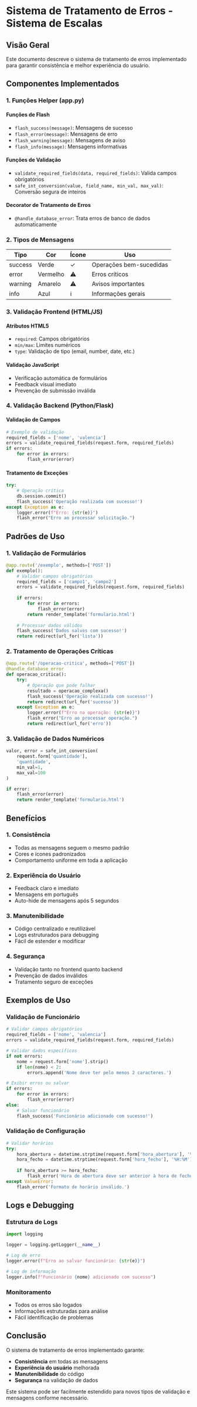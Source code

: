 # Sistema de Tratamento de Erros - Sistema de Escalas

## Visão Geral

Este documento descreve o sistema de tratamento de erros implementado para garantir consistência e melhor experiência do usuário.

## Componentes Implementados

### 1. Funções Helper (app.py)

#### Funções de Flash
- `flash_success(message)`: Mensagens de sucesso
- `flash_error(message)`: Mensagens de erro
- `flash_warning(message)`: Mensagens de aviso
- `flash_info(message)`: Mensagens informativas

#### Funções de Validação
- `validate_required_fields(data, required_fields)`: Valida campos obrigatórios
- `safe_int_conversion(value, field_name, min_val, max_val)`: Conversão segura de inteiros

#### Decorator de Tratamento de Erros
- `@handle_database_error`: Trata erros de banco de dados automaticamente

### 2. Tipos de Mensagens

| Tipo | Cor | Ícone | Uso |
|------|-----|-------|-----|
| success | Verde | ✓ | Operações bem-sucedidas |
| error | Vermelho | ⚠ | Erros críticos |
| warning | Amarelo | ⚠ | Avisos importantes |
| info | Azul | ℹ | Informações gerais |

### 3. Validação Frontend (HTML/JS)

#### Atributos HTML5
- `required`: Campos obrigatórios
- `min/max`: Limites numéricos
- `type`: Validação de tipo (email, number, date, etc.)

#### Validação JavaScript
- Verificação automática de formulários
- Feedback visual imediato
- Prevenção de submissão inválida

### 4. Validação Backend (Python/Flask)

#### Validação de Campos
```python
# Exemplo de validação
required_fields = ['nome', 'valencia']
errors = validate_required_fields(request.form, required_fields)
if errors:
    for error in errors:
        flash_error(error)
```

#### Tratamento de Exceções
```python
try:
    # Operação crítica
    db.session.commit()
    flash_success('Operação realizada com sucesso!')
except Exception as e:
    logger.error(f"Erro: {str(e)}")
    flash_error("Erro ao processar solicitação.")
```

## Padrões de Uso

### 1. Validação de Formulários
```python
@app.route('/exemplo', methods=['POST'])
def exemplo():
    # Validar campos obrigatórios
    required_fields = ['campo1', 'campo2']
    errors = validate_required_fields(request.form, required_fields)
    
    if errors:
        for error in errors:
            flash_error(error)
        return render_template('formulario.html')
    
    # Processar dados válidos
    flash_success('Dados salvos com sucesso!')
    return redirect(url_for('lista'))
```

### 2. Tratamento de Operações Críticas
```python
@app.route('/operacao-critica', methods=['POST'])
@handle_database_error
def operacao_critica():
    try:
        # Operação que pode falhar
        resultado = operacao_complexa()
        flash_success('Operação realizada com sucesso!')
        return redirect(url_for('sucesso'))
    except Exception as e:
        logger.error(f"Erro na operação: {str(e)}")
        flash_error("Erro ao processar operação.")
        return redirect(url_for('erro'))
```

### 3. Validação de Dados Numéricos
```python
valor, error = safe_int_conversion(
    request.form['quantidade'], 
    'quantidade', 
    min_val=1, 
    max_val=100
)

if error:
    flash_error(error)
    return render_template('formulario.html')
```

## Benefícios

### 1. Consistência
- Todas as mensagens seguem o mesmo padrão
- Cores e ícones padronizados
- Comportamento uniforme em toda a aplicação

### 2. Experiência do Usuário
- Feedback claro e imediato
- Mensagens em português
- Auto-hide de mensagens após 5 segundos

### 3. Manutenibilidade
- Código centralizado e reutilizável
- Logs estruturados para debugging
- Fácil de estender e modificar

### 4. Segurança
- Validação tanto no frontend quanto backend
- Prevenção de dados inválidos
- Tratamento seguro de exceções

## Exemplos de Uso

### Validação de Funcionário
```python
# Validar campos obrigatórios
required_fields = ['nome', 'valencia']
errors = validate_required_fields(request.form, required_fields)

# Validar dados específicos
if not errors:
    nome = request.form['nome'].strip()
    if len(nome) < 2:
        errors.append('Nome deve ter pelo menos 2 caracteres.')

# Exibir erros ou salvar
if errors:
    for error in errors:
        flash_error(error)
else:
    # Salvar funcionário
    flash_success('Funcionário adicionado com sucesso!')
```

### Validação de Configuração
```python
# Validar horários
try:
    hora_abertura = datetime.strptime(request.form['hora_abertura'], '%H:%M').time()
    hora_fecho = datetime.strptime(request.form['hora_fecho'], '%H:%M').time()
    
    if hora_abertura >= hora_fecho:
        flash_error('Hora de abertura deve ser anterior à hora de fecho.')
except ValueError:
    flash_error('Formato de horário inválido.')
```

## Logs e Debugging

### Estrutura de Logs
```python
import logging

logger = logging.getLogger(__name__)

# Log de erro
logger.error(f"Erro ao salvar funcionário: {str(e)}")

# Log de informação
logger.info(f"Funcionário {nome} adicionado com sucesso")
```

### Monitoramento
- Todos os erros são logados
- Informações estruturadas para análise
- Fácil identificação de problemas

## Conclusão

O sistema de tratamento de erros implementado garante:
- **Consistência** em todas as mensagens
- **Experiência do usuário** melhorada
- **Manutenibilidade** do código
- **Segurança** na validação de dados

Este sistema pode ser facilmente estendido para novos tipos de validação e mensagens conforme necessário. 